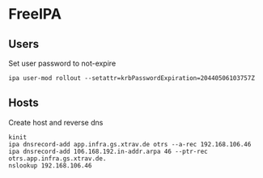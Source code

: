 FreeIPA
=======

Users
-----

Set user password to not-expire

    ipa user-mod rollout --setattr=krbPasswordExpiration=20440506103757Z


Hosts
-----

Create host and reverse dns

	kinit
	ipa dnsrecord-add app.infra.gs.xtrav.de otrs --a-rec 192.168.106.46
	ipa dnsrecord-add 106.168.192.in-addr.arpa 46 --ptr-rec otrs.app.infra.gs.xtrav.de.
	nslookup 192.168.106.46
